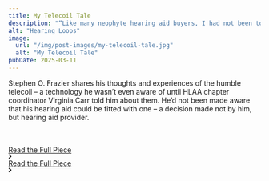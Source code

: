 ```yaml
---
title: My Telecoil Tale
description: "“Like many neophyte hearing aid buyers, I had not been told about this optional feature when fitted with the devices. The decision to include telecoils, which I had every right to make, had instead been made by my provider. I had been deprived of a feature that doubles the functionality of hearing aids, allowing users to hear in settings that had previously been problematic.”"
alt: "Hearing Loops"
image:
  url: "/img/post-images/my-telecoil-tale.jpg"
  alt: "My Telecoil Tale"
pubDate: 2025-03-11
---
```


Stephen O. Frazier shares his thoughts and experiences of the humble telecoil – a technology he wasn’t even aware of until HLAA chapter coordinator Virginia Carr told him about them. He’d not been made aware that his hearing aid could be fitted with one – a decision made not by him, but hearing aid provider.

   <div class="home-b-button-wrap" style="margin-top:3rem;">
          <a href="https://hearinghealthmatters.org/findhearing/2025/telecoil-story-frazier/" class="cta-main accent w-inline-block">
            <div class="button-animation-hide">
              <div class="button-animation-wrap">
                <div class="button-content-tile">
                  <div>Read the Full Piece</div>
                  <div class="button-arrow w-embed">
                    <svg
                      width="7"
                      height="10"
                      viewBox="0 0 7 10"
                      fill="none"
                      xmlns="http://www.w3.org/2000/svg"
                    >
                      <path
                        d="M1 9L5 5L1 1"
                        stroke="currentColor"
                        stroke-width="2"></path>
                    </svg>
                  </div>
                </div>
                <div class="button-content-tile">
                  <div>Read the Full Piece</div>
                  <div class="button-arrow w-embed">
                    <svg
                      width="7"
                      height="10"
                      viewBox="0 0 7 10"
                      fill="none"
                      xmlns="http://www.w3.org/2000/svg"
                    >
                      <path
                        d="M1 9L5 5L1 1"
                        stroke="currentColor"
                        stroke-width="2"></path>
                    </svg>
                  </div>
                </div>
              </div>
            </div>
          </a>
        </div>
